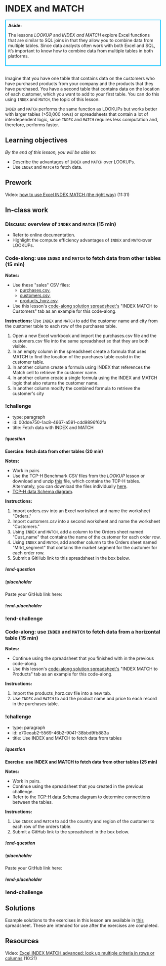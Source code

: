 # INDEX and MATCH

<div class='bg-info' style='padding:8px;border-style:solid;border-width:2px;border-color:#00BFFF'>
<strong>Aside:</strong><br>

The lessons *LOOKUP* and *INDEX and MATCH* explore Excel functions that are similar to SQL joins in that they allow you to combine data from multiple tables. Since data analysts often work with both Excel and SQL, it’s important to know how to combine data from multiple tables in both platforms.
</div>

<br>

Imagine that you have one table that contains data on the customers who have purchased products from your company and the products that they have purchased. You have a second table that contains data on the location of each customer, which you want to add to your first table. You can do this using `INDEX` and `MATCH`, the topic of this lesson. 

`INDEX` and `MATCH` performs the same function as LOOKUPs but works better with larger tables (>50,000 rows) or spreadsheets that contain a lot of interdependent logic, since `INDEX` and `MATCH` requires less computation and, therefore, performs faster. 

## Learning objectives
*By the end of this lesson, you will be able to:*
* Describe the advantages of `INDEX` and `MATCH` over LOOKUPs.
* Use `INDEX` and `MATCH` to fetch data.

## Prework
Video: [how to use Excel INDEX MATCH (the right way)](https://www.youtube.com/watch?v=F264FpBDX28) (11:31)

## In-class work

### Discuss: overview of `INDEX` and `MATCH` (15 min)
* Refer to online documentation.
* Highlight the compute efficiency advantages of `INDEX` and `MATCH`over LOOKUPs.

### Code-along: use `INDEX` and `MATCH` to fetch data from other tables (15 min)

**Notes:**

* Use these "sales" CSV files: 
    * [purchases.csv](https://drive.google.com/uc?export=download&id=1Nxvo7RzIfWELSglbDKOb1eVASXBvKgEW),
    * [customers.csv](https://drive.google.com/uc?export=download&id=1_69gMSjnx7owplIVzKu1SGdNLdNmXGez),
    * [products_horz.csv](https://drive.google.com/uc?export=download&id=1Hj1LauM6mS9qM-cbIydTgXs_Acu-iney).
* Use this lesson's [code-along solution spreadsheet's](https://drive.google.com/uc?export=download&id=1AtV3_yeH3aTi8h4eFKkhJ1_dqeeoVPtV) "INDEX MATCH to Customers" tab as an example for this code-along.

**Instructions:**
Use `INDEX` and `MATCH` to add the customer name and city from the customer table to each row of the purchases table.

1. Open a new Excel workbook and import the purchases.csv file and the customers.csv file into the same spreadsheet so that they are both visible.
2. In an empty column in the spreadsheet create a formula that uses MATCH to find the location of the purchases table custid in the customer table.  
3. In another column create a formula using INDEX that references the Match cell to retrieve the customer name.
4. In another column create a single formula using the INDEX and MATCH logic that also returns the customer name.
5. In another column modify the combined formula to retrieve the customer's city 

### !challenge

* type: paragraph
* id: 00dde750-1ac8-4667-a591-cdd9896f62fa
* title: Fetch data with INDEX and MATCH

##### !question
**Exercise: fetch data from other tables (20 min)**

**Notes:**

* Work in pairs
* Use the TCP-H Benchmark CSV files from the _LOOKUP_ lesson or download and unzip [this](https://drive.google.com/file/d/1rvKe9g7IU7MXVYQMKTy9ulYY-J60-an3/view?usp=sharing) file, which contains the TCP-H tables. Alternately, you can download the files individually [here](https://drive.google.com/drive/folders/1dwWXz3uoB_JVc0lcJXaDDU6nyt9v5aEl?usp=sharing).
* [TCP-H data Schema diagram](https://drive.google.com/file/d/150VWoQ2ZmqrOr2VZsA-EMtX9VJWDiXDI/view?usp=sharing).

**Instructions:**

1. Import orders.csv into an Excel worksheet and name the worksheet "Orders."
2. Import customers.csv into a second worksheet and name the worksheet "Customers."
3. Using `INDEX` and `MATCH`, add a column to the Orders sheet named "Cust_name" that contains the name of the customer for each order row.
4. Using `INDEX` and `MATCH`, add another column to the Orders sheet named "Mrkt_segment" that contains the market segment for the customer for each order row.
5. Submit a GitHub link to this spreadsheet in the box below.

##### !end-question

##### !placeholder

Paste your GitHub link here:

##### !end-placeholder

### !end-challenge

### Code-along: use `INDEX` and `MATCH` to fetch data from a horizontal table (15 min)

**Notes:**

* Continue using the spreadsheet that you finished with in the previous code-along.
* Use this lesson's [code-along solution spreadsheet's](https://drive.google.com/uc?export=download&id=1AtV3_yeH3aTi8h4eFKkhJ1_dqeeoVPtV) "INDEX MATCH to Products" tab as an example for this code-along.

**Instructions:**

1. Import the products_horz.csv file into a new tab.
2. Use `INDEX` and `MATCH` to add the product name and price to each record in the purchases table.
    
### !challenge

* type: paragraph
* id: e70eeab2-5569-46b2-9041-38bbd9fb883a
* title: Use INDEX and MATCH to fetch data from tables

##### !question

**Exercise: use INDEX and MATCH to fetch data from other tables (25 min)**

**Notes:** 

* Work in pairs.
* Continue using the spreadsheet that you created in the previous challenge.
* Refer to the [TCP-H data Schema diagram](https://drive.google.com/file/d/150VWoQ2ZmqrOr2VZsA-EMtX9VJWDiXDI/view?usp=sharing) to determine connections between the tables.

**Instructions:**

1. Use `INDEX` and `MATCH` to add the country and region of the customer to each row of the orders table.
2. Submit a GitHub link to the spreadsheet in the box below.

##### !end-question

##### !placeholder

Paste your GitHub link here:

##### !end-placeholder

### !end-challenge

## Solutions
Example solutions to the exercises in this lesson are available in [this](https://drive.google.com/uc?export=download&id=123ydMxjJGwsYcDa395pFoSH7Q4QLlHHt) spreadsheet. These are intended for use after the exercises are completed.

## Resources
Video: [Excel INDEX MATCH advanced: look up multiple criteria in rows or columns](https://www.youtube.com/watch?v=ontXHp9cwOQ) (10:21)
